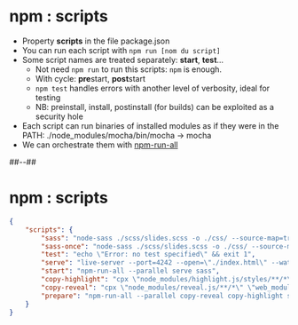 # npm : scripts

* Property **scripts** in the file package.json
* You can run each script with `npm run [nom du script]`
* Some script names are treated separately: **start**, **test**…
    * Not need `npm run` to run this scripts: `npm` is enough.
    * With cycle: **pre**start, **post**start
    * `npm test` handles errors with another level of verbosity, ideal for testing
    * NB: preinstall, install, postinstall (for builds) can be exploited as a security hole
* Each script can run binaries of installed modules as if they were in the PATH:  ./node_modules/mocha/bin/mocha -> mocha
* We can orchestrate them with [npm-run-all](https://www.npmjs.com/package/npm-run-all)

##--##

<!-- .slide: class="with-code" -->
# npm : scripts


```json
{
    "scripts": {
        "sass": "node-sass ./scss/slides.scss -o ./css/ --source-map=true --watch=\"scss\" --recursive=\"scss\"",
        "sass-once": "node-sass ./scss/slides.scss -o ./css/ --source-map=true ",
        "test": "echo \"Error: no test specified\" && exit 1",
        "serve": "live-server --port=4242 --open=\"./index.html\" --watch=\"markdown/\"",
        "start": "npm-run-all --parallel serve sass",
        "copy-highlight": "cpx \"node_modules/highlight.js/styles/**/*\" \"web_modules/highlight.js/styles\" ",
        "copy-reveal": "cpx \"node_modules/reveal.js/**/*\" \"web_modules/reveal.js\" ",
        "prepare": "npm-run-all --parallel copy-reveal copy-highlight snowpack"
    }
}
```
